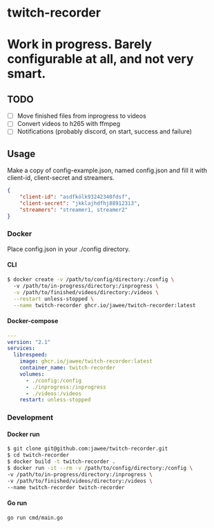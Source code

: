 # twitch-recorder

# Work in progress. Barely configurable at all, and not very smart.


## TODO
- [ ] Move finished files from inprogress to videos
- [ ] Convert videos to h265 with ffmpeg
- [ ] Notifications (probably discord, on start, success and failure)

## Usage
Make a copy of config-example.json, named config.json and fill it with 
client-id, client-secret and streamers. 

```json
{
    "client-id": "asdfkölk93242340fdsf",
    "client-secret": "jkklajhdfhj88912313",
    "streamers": "streamer1, streamer2"
}
```


### Docker
Place config.json in your ./config directory.


#### CLI

```bash
$ docker create -v /path/to/config/directory:/config \ 
  -v /path/to/in-progress/directory:/inprogress \
  -v /path/to/finished/videos/directory:/videos \
  --restart unless-stopped \
  --name twitch-recorder ghcr.io/jawee/twitch-recorder:latest
```

#### Docker-compose

```yaml
---
version: "2.1"
services:
  librespeed:
    image: ghcr.io/jawee/twitch-recorder:latest
    container_name: twitch-recorder
    volumes:
      - ./config:/config
      - ./inprogress:/inprogress
      - ./videos:/videos
    restart: unless-stopped
```


### Development


#### Docker run

```bash
$ git clone git@github.com:jawee/twitch-recorder.git
$ cd twitch-recorder
$ docker build -t twitch-recorder .
$ docker run -it --rm -v /path/to/config/directory:/config \ 
-v /path/to/in-progress/directory:/inprogress \
-v /path/to/finished/videos/directory:/videos \
--name twitch-recorder twitch-recorder
```

#### Go run
```bash
go run cmd/main.go 
```
